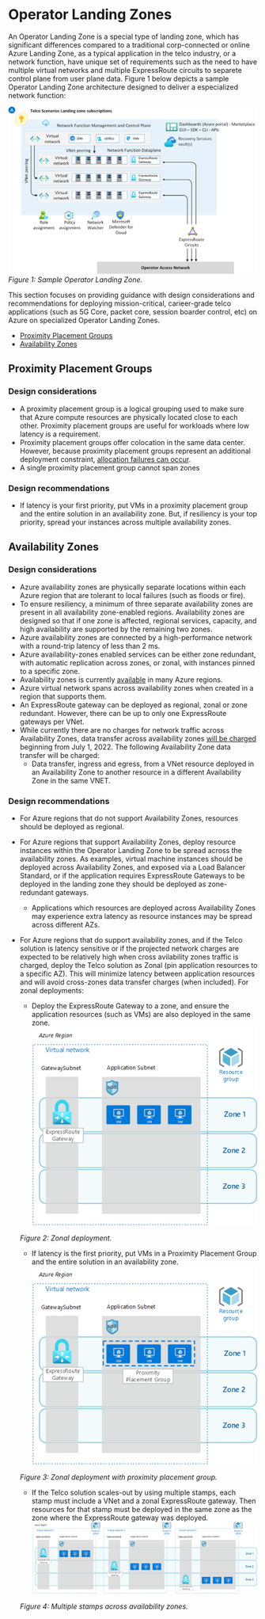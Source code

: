 # Operator Landing Zones

An Operator Landing Zone is a special type of landing zone, which has significant differences compared to a traditional corp-connected or online Azure Landing Zone, as a typical application in the telco industry, or a network function, have unique set of requirements such as the need to have multiple virtual networks and multiple ExpressRoute circuits to separete control plane from user plane data. Figure 1 below depicts a sample Operator Landing Zone architecture designed to deliver a especialized network function:

![Figure 1: Sample Operator Landing Zone](./sample-operator-landing-zone.png)
_Figure 1: Sample Operator Landing Zone._

This section focuses on providing guidance with design considerations and recommendations for deploying mission-critical, carieer-grade telco applications (such as 5G Core, packet core, session boarder control, etc) on Azure on specialized Operator Landing Zones.

- [Proximity Placement Groups](#proximity-placement-groups)
- [Availability Zones](#availability-zones)

## Proximity Placement Groups

### Design considerations

- A proximity placement group is a logical grouping used to make sure that Azure compute resources are physically located close to each other. Proximity placement groups are useful for workloads where low latency is a requirement.
- Proximity placement groups offer colocation in the same data center. However, because proximity placement groups represent an additional deployment constraint, [allocation failures can occur](https://docs.microsoft.com/azure/virtual-machines/co-location#what-to-expect-when-using-proximity-placement-groups).
- A single proximity placement group cannot span zones

### Design recommendations

- If latency is your first priority, put VMs in a proximity placement group and the entire solution in an availability zone. But, if resiliency is your top priority, spread your instances across multiple availability zones.

## Availability Zones

### Design considerations

- Azure availability zones are physically separate locations within each Azure region that are tolerant to local failures (such as floods or fire).
- To ensure resiliency, a minimum of three separate availability zones are present in all availability zone-enabled regions. Availability zones are designed so that if one zone is affected, regional services, capacity, and high availability are supported by the remaining two zones.
- Azure availability zones are connected by a high-performance network with a round-trip latency of less than 2 ms.
- Azure availability-zones enabled services can be either zone redundant, with automatic replication across zones, or zonal, with instances pinned to a specific zone.
- Availability zones is currently [available](https://docs.microsoft.com/azure/availability-zones/az-overview#azure-regions-with-availability-zones) in many Azure regions.
- Azure virtual network spans across availability zones when created in a region that supports them.
- An ExpressRoute gateway can be deployed as regional, zonal or zone redundant. However, there can be up to only one ExpressRoute gateways per VNet.
- While currently there are no charges for network traffic across Availability Zones, data transfer across availability zones [will be charged](https://azure.microsoft.com/pricing/details/bandwidth/) beginning from July 1, 2022. The following Availability Zone data transfer will be charged:
  - Data transfer, ingress and egress, from a VNet resource deployed in an Availability Zone to another resource in a different Availability Zone in the same VNET.

### Design recommendations

- For Azure regions that do not support Availability Zones, resources should be deployed as regional.
- For Azure regions that support Availability Zones, deploy resource instances within the Operator Landing Zone to be spread across the availability zones. As examples, virtual machine instances should be deployed across Availability Zones, and exposed via a Load Balancer Standard, or if the application requires ExpressRoute Gateways to be deployed in the landing zone they should be deployed as zone-redundant gateways.
  - Applications which resources are deployed across Availability Zones may experience extra latency as resource instances may be spread across different AZs.
- For Azure regions that do support availability zones, and if the Telco solution is latency sensitive or if the projected network charges are expected to be relatively high when cross avilability zones traffic is charged, deploy the Telco solution as Zonal (pin application resources to a specific AZ). This will minimize latency between application resources and will avoid cross-zones data transfer charges (when included). For zonal deployments:
  - Deploy the ExpressRoute Gateway to a zone, and ensure the application resources (such as VMs) are also deployed in the same zone.
  ![Figure 2: Zonal deployment](./zonal-deployment.png)

  _Figure 2: Zonal deployment._
  - If latency is the first priority, put VMs in a Proximity Placement Group and the entire solution in an availability zone.
  ![Figure 3: Zonal deployment with proximity placement group](./zonal-deployment-ppg.png)

  _Figure 3: Zonal deployment with proximity placement group._
  - If the Telco solution scales-out by using multiple stamps, each stamp must include a VNet and a zonal ExpressRoute gateway. Then resources for that stamp must be deployed in the same zone as the zone where the ExpressRoute gateway was deployed.
  ![Figure 4: Multiple stamps across availability zones](./zonal-deployment-multiple-stamps.png)

   _Figure 4: Multiple stamps across availability zones._
